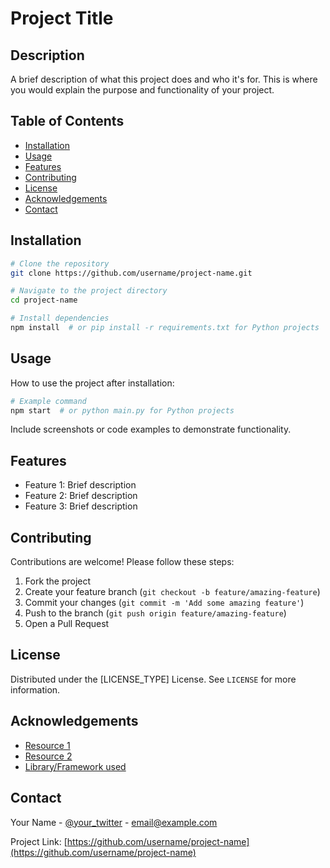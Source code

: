 # Project Title

## Description
A brief description of what this project does and who it's for. This is where you would explain the purpose and functionality of your project.

## Table of Contents
- [Installation](#installation)
- [Usage](#usage)
- [Features](#features)
- [Contributing](#contributing)
- [License](#license)
- [Acknowledgements](#acknowledgements)
- [Contact](#contact)

## Installation
```bash
# Clone the repository
git clone https://github.com/username/project-name.git

# Navigate to the project directory
cd project-name

# Install dependencies
npm install  # or pip install -r requirements.txt for Python projects
```

## Usage
How to use the project after installation:

```bash
# Example command
npm start  # or python main.py for Python projects
```

Include screenshots or code examples to demonstrate functionality.

## Features
- Feature 1: Brief description
- Feature 2: Brief description
- Feature 3: Brief description

## Contributing
Contributions are welcome! Please follow these steps:

1. Fork the project
2. Create your feature branch (`git checkout -b feature/amazing-feature`)
3. Commit your changes (`git commit -m 'Add some amazing feature'`)
4. Push to the branch (`git push origin feature/amazing-feature`)
5. Open a Pull Request

## License
Distributed under the [LICENSE_TYPE] License. See `LICENSE` for more information.

## Acknowledgements
- [Resource 1](https://example.com)
- [Resource 2](https://example.com)
- [Library/Framework used](https://example.com)

## Contact
Your Name - [@your_twitter](https://twitter.com/your_twitter) - email@example.com

Project Link: [https://github.com/username/project-name](https://github.com/username/project-name)

